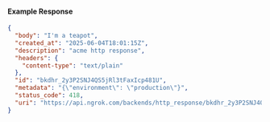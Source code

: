 <!-- Code generated for API Clients. DO NOT EDIT. -->

#### Example Response

```json
{
  "body": "I'm a teapot",
  "created_at": "2025-06-04T18:01:15Z",
  "description": "acme http response",
  "headers": {
    "content-type": "text/plain"
  },
  "id": "bkdhr_2y3P2SNJ4QS5jRl3tFaxIcp481U",
  "metadata": "{\"environment\": \"production\"}",
  "status_code": 418,
  "uri": "https://api.ngrok.com/backends/http_response/bkdhr_2y3P2SNJ4QS5jRl3tFaxIcp481U"
}
```
